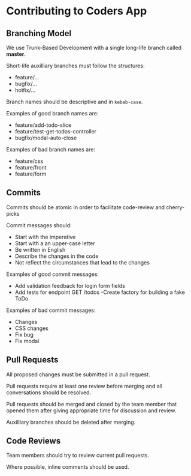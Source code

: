 # Contributing to Coders App

## Branching Model

We use Trunk-Based Development with a single long-life branch called **master**.

Short-life auxilliary branches must follow the structures:

- feature/...
- bugfix/...
- hotfix/...

Branch names should be descriptive and in `kebab-case`.

Examples of good branch names are:

- feature/add-todo-slice
- feature/test-get-todos-controller
- bugfix/modal-auto-close

Examples of bad branch names are:

- feature/css
- feature/front
- feature/form

## Commits

Commits should be atomic in order to facilitate code-review and cherry-picks

Commit messages should:

- Start with the imperative
- Start with a an upper-case letter
- Be written in English
- Describe the changes in the code
- Not reflect the circumstances that lead to the changes

Examples of good commit messages:

- Add validation feedback for login form fields
- Add tests for endpoint GET /todos
  -Create factory for building a fake ToDo

Examples of bad commit messages:

- Changes
- CSS changes
- Fix bug
- Fix modal

## Pull Requests

All proposed changes must be submitted in a pull request.

Pull requests require at least one review before merging and all conversations should be resolved.

Pull requests should be merged and closed by the team member that opened them after giving appropriate time for discussion and review.

Auxilliary branches should be deleted after merging.

## Code Reviews

Team members should try to review current pull requests.

Where possible, inline comments should be used.
